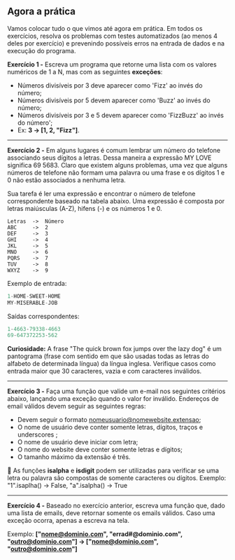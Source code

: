 ## Agora a prática

Vamos colocar tudo o que vimos até agora em prática. Em todos os exercícios, resolva os problemas com testes automatizados (ao menos 4 deles por exercício) e prevenindo possíveis erros na entrada de dados e na execução do programa.

**Exercício 1 -** Escreva um programa que retorne uma lista com os valores numéricos de 1 a N, mas com as seguintes **exceções**:

* Números divisíveis por 3 deve aparecer como 'Fizz' ao invés do número;
* Números divisíveis por 5 devem aparecer como 'Buzz' ao invés do número;
* Números divisíveis por 3 e 5 devem aparecer como 'FizzBuzz' ao invés do número';
* Ex: **3 -> [1, 2, "Fizz"]**.

---

**Exercício 2 -** Em alguns lugares é comum lembrar um número do telefone associando seus dígitos a letras. Dessa maneira a expressão MY LOVE significa 69 5683. Claro que existem alguns problemas, uma vez que alguns números de telefone não formam uma palavra ou uma frase e os dígitos 1 e 0 não estão associados a nenhuma letra.

Sua tarefa é ler uma expressão e encontrar o número de telefone correspondente baseado na tabela abaixo. Uma expressão é composta por letras maiúsculas (A-Z), hifens (-) e os números 1 e 0.

```shell
Letras  ->  Número
ABC     ->  2
DEF     ->  3
GHI     ->  4
JKL     ->  5
MNO     ->  6
PQRS    ->  7
TUV     ->  8
WXYZ    ->  9
```

Exemplo de entrada:

```python
1-HOME-SWEET-HOME
MY-MISERABLE-JOB
```

Saídas correspondentes:

```python
1-4663-79338-4663
69-647372253-562
```

**Curiosidade:** A frase "The quick brown fox jumps over the lazy dog" é um pantograma (frase com sentido em que são usadas todas as letras do alfabeto de determinada língua) da língua inglesa.
Verifique casos como entrada maior que 30 caracteres, vazia e com caracteres inválidos.

---

**Exercício 3 -** Faça uma função que valide um e-mail nos seguintes critérios abaixo, lançando uma exceção quando o valor for inválido. Endereços de email válidos devem seguir as seguintes regras:

* Devem seguir o formato nomeusuario@nomewebsite.extensao;
* O nome de usuário deve conter somente letras, dígitos, traços e underscores ;
* O nome de usuário deve iniciar com letra;
* O nome do website deve conter somente letras e dígitos;
* O tamanho máximo da extensão é três.

🦜 As funções **isalpha** e **isdigit** podem ser utilizadas para verificar se uma letra ou palavra são compostas de somente caracteres ou dígitos. Exemplo: "1".isaplha() -> False, "a".isalpha() -> True

---

**Exercício 4 -** Baseado no exercício anterior, escreva uma função que, dado uma lista de emails, deve retornar somente os emails válidos. Caso uma exceção ocorra, apenas a escreva na tela.

Exemplo: **["nome@dominio.com", "errad#@dominio.com", "outro@dominio.com"] -> ["nome@dominio.com", "outro@dominio.com"]**
